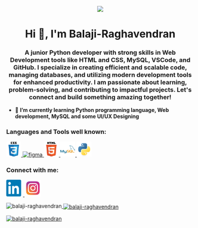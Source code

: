 <p align="center">
   <img src="https://capsule-render.vercel.app/api?type=waving&height=275&color=gradient&text=Balaji%20Raghavendran&section=header&reversal=true&textBg=false&fontColor=ffffff&fontSize=80"/>
</p>
<h1 align="center">Hi 👋, I'm Balaji-Raghavendran</h1>
<h3 align="center">A junior Python developer with strong skills in Web Development tools like HTML and CSS, MySQL, VSCode, and GitHub. I specialize in creating efficient and scalable code, managing databases, and utilizing modern development tools for enhanced productivity. I am passionate about learning, problem-solving, and contributing to impactful projects. Let's connect and build something amazing together!</h3>

- 🌱 **I’m currently learning Python programming language, Web development, MySQL and some UI/UX Designing**

<h3 align="left">Languages and Tools well known:</h3>
<p align="left"> <a href="https://www.w3schools.com/css/" target="_blank" rel="noreferrer"> <img src="https://raw.githubusercontent.com/devicons/devicon/master/icons/css3/css3-original-wordmark.svg" alt="css3" width="40" height="40"/> </a> <a href="https://www.figma.com/" target="_blank" rel="noreferrer"> <img src="https://www.vectorlogo.zone/logos/figma/figma-icon.svg" alt="figma" width="40" height="40"/> </a> <a href="https://www.w3.org/html/" target="_blank" rel="noreferrer"> <img src="https://raw.githubusercontent.com/devicons/devicon/master/icons/html5/html5-original-wordmark.svg" alt="html5" width="40" height="40"/> </a> <a href="https://www.mysql.com/" target="_blank" rel="noreferrer"> <img src="https://raw.githubusercontent.com/devicons/devicon/master/icons/mysql/mysql-original-wordmark.svg" alt="mysql" width="40" height="40"/> </a> <a href="https://www.python.org" target="_blank" rel="noreferrer"> <img src="https://raw.githubusercontent.com/devicons/devicon/master/icons/python/python-original.svg" alt="python" width="40" height="40"/> </a> </p>

<h3 align="left">Connect with me:</h3>
<p align="left">
 <a href="https://www.linkedin.com/in/balaji-raghavendran09/">
    <img src="https://github.com/Balaji-Raghavendran/Balaji-Raghavendran/blob/main/linkedin-logo-3.png" width="45px" height="45px">
 <a href="https://www.instagram.com/balaji_raghavendran/">
    <img src="instagram.png" alt="instagram" width="45px" height="45px">
</p>

<p><img align="left" src="https://github-readme-stats.vercel.app/api/top-langs?username=balaji-raghavendran&show_icons=true&locale=en&layout=compact" alt="balaji-raghavendran" /></p>

<p>&nbsp;<img align="center" src="https://github-readme-stats.vercel.app/api?username=balaji-raghavendran&show_icons=true&locale=en" alt="balaji-raghavendran" /></p>

<p><img align="center" src="https://github-readme-streak-stats.herokuapp.com/?user=balaji-raghavendran&" alt="balaji-raghavendran" /></p>

